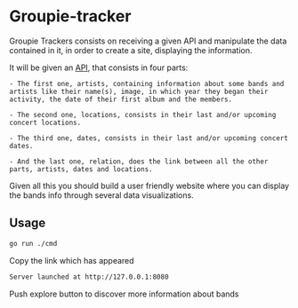 # Groupie-tracker

Groupie Trackers consists on receiving a given API and manipulate the data contained in it, in order to create a site, displaying the information.

It will be given an [API](https://groupietrackers.herokuapp.com/api), that consists in four parts:

    - The first one, artists, containing information about some bands and artists like their name(s), image, in which year they began their activity, the date of their first album and the members.

    - The second one, locations, consists in their last and/or upcoming concert locations.

    - The third one, dates, consists in their last and/or upcoming concert dates.

    - And the last one, relation, does the link between all the other parts, artists, dates and locations.

Given all this you should build a user friendly website where you can display the bands info through several data visualizations.

## Usage

```bash
go run ./cmd
```
Copy the link which has appeared
```bash
Server launched at http://127.0.0.1:8080
```
Push explore button to discover more information about bands

